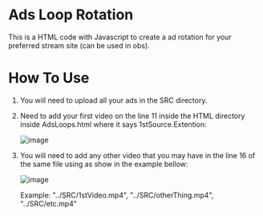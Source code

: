 # Ads Loop Rotation

This is a HTML code with Javascript to create a ad rotation for your preferred stream site (can be used in obs).

# How To Use

1. You will need to upload all your ads in the SRC directory.
2. Need to add your first video on the line 11 inside the HTML directory inside AdsLoops.html where it says 1stSource.Extention:
   
   ![image](https://github.com/YuuOrKillua/AdsLoopRotation/assets/81570526/62f9814f-a72b-4a47-b6d8-c976ace5635a)
   
4. You will need to add any other video that you may have in the line 16 of the same file using as show in the example bellow:

    ![image](https://github.com/YuuOrKillua/AdsLoopRotation/assets/81570526/3f8b88ac-20b5-4fb8-b9c9-d8f9f26a533b)

   Example: "../SRC/1stVideo.mp4", "../SRC/otherThing.mp4", "../SRC/etc.mp4"

